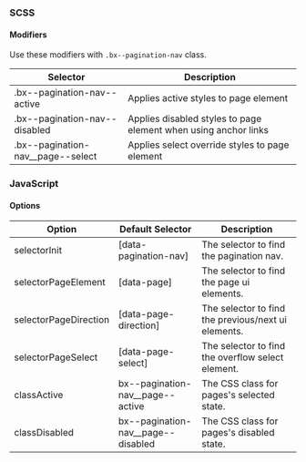 ### SCSS

#### Modifiers

Use these modifiers with `.bx--pagination-nav` class.

| Selector                            | Description                                                     |
| ----------------------------------- | --------------------------------------------------------------- |
| .bx--pagination-nav--active         | Applies active styles to page element                           |
| .bx--pagination-nav--disabled       | Applies disabled styles to page element when using anchor links |
| .bx--pagination-nav\_\_page--select | Applies select override styles to page element                  |

### JavaScript

#### Options

| Option                | Default Selector                     | Description                                         |
| --------------------- | ------------------------------------ | --------------------------------------------------- |
| selectorInit          | [data-pagination-nav]                | The selector to find the pagination nav.            |
| selectorPageElement   | [data-page]                          | The selector to find the page ui elements.          |
| selectorPageDirection | [data-page-direction]                | The selector to find the previous/next ui elements. |
| selectorPageSelect    | [data-page-select]                   | The selector to find the overflow select element.   |
| classActive           | bx--pagination-nav\_\_page--active   | The CSS class for pages's selected state.           |
| classDisabled         | bx--pagination-nav\_\_page--disabled | The CSS class for pages's disabled state.           |
